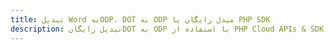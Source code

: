 ---title: تبدیل Word بهODP، DOT به ODP مبدل رایگان یا PHP SDKdescription: تبدیل رایگانDOT به ODP با استفاده از PHP Cloud APIs & SDK. همچنین اسناد Microsoft Word و OpenOffice را در Cloud ایجاد، ویرایش و رندر کنید.---